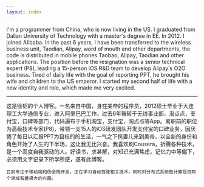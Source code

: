 ```yaml
--- 
layout: index 
---
```



<div class="page-home-p">
    I'm a programmer from China, who is now living in the US. I graduated from Dalian University of Technology with a master's
    degree in EE. In 2012. I joined Alibaba. In the past 6 years, I have been transferred to the wireless business unit,
    Taodian, Alipay, word of mouth and other departments, the code is distributed in mobile phones Taobao, Alipay, Taodian
    and other applications. The position before the resignation was a senior technical expert (P8), leading a 15-person
    iOS R&D team to develop Alipay's O2O business. Tired of daily life with the goal of reporting PPT, he brought his
    wife and children to the US emperor. I started my second half of life with a new identity and role, which made me
    very excited.
</div>

<hr>

<div class="page-home-p">
    这是徐韬的个人博客。一名来自中国，身在美帝的程序员，2012硕士毕业于大连理工大学通信专业，进入阿里巴巴工作。过去6年辗转于无线事业部，淘点点，支付宝，口碑等部门，代码遍布于手机淘宝，支付宝，淘点点等App。离职前的职位为高级技术专家(P8)，带领一支15人的iOS研发团队开发支付宝的口碑业务，因厌倦了每日以汇报PPT为目标的的生活，一气之下携妻儿来到美帝，以全新的身份和角色开始了人生的下半场，这让我无比兴奋。我喜欢刷Cousera，折腾各种技术，是一个高度自我驱动的人。好读书，求甚解，对知识充满焦虑，记忆力中等偏下，必须用文字记录下所学所感，遂有此博客。
    
    目前专注于移动端和伪全栈开发，正在学习自动驾驶相关技术，同时对分布式系统和计算投资两个领域有着极大的兴趣。
</div>
  